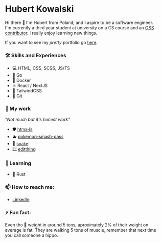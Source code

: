 # Hubert Kowalski

Hi there 👋 I'm Hubert from Poland, and I aspire to be a software engineer. I'm currently a third year student at university on a CS course and an [OSS contributor](https://github.com/radix-vue/shadcn-vue/pull/249).
I really enjoy learning new things.

If you want to see my _pretty_ portfolio go [here](https://personal-portfolio-one-tan.vercel.app/).

### 🛠 Skills and Experiences

- 💻 HTML, CSS, SCSS, JS/TS
- 🦫 Go
- 🐳 Docker
- ⚛ React / NextJS
- 💨 TailwindCSS
- 🐙 Git

### 🔭 My work

_"Not much but it's honest work"_

- 🛡️ [htmx-ls](https://github.com/hubcio2115/htmx-ls)
- 🫐 [pokemon-smash-pass](https://pokemon-smash-pass.vercel.app/)
- 🐍 [snake](https://snake-eosin-one.vercel.app/)
- 🎞️ [editthing](https://github.com/hubcio2115/editthing)

### 🌱 Learning

- 🦀 Rust

### 📫 How to reach me:

- [LinkedIn](https://www.linkedin.com/in/hubert-kowalski-447aaa213/)

### ⚡ Fun fact:

Even tho 🦛 weight in around 5 tons, aproximately 2% of their weight on average is fat. They are walking 5 tons of muscle, remember that next time you call someone a hippo.
